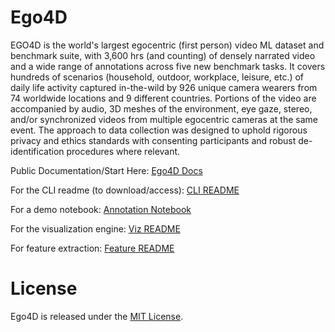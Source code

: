 # Ego4D

EGO4D is the world's largest egocentric (first person) video ML dataset and benchmark suite, with 3,600 hrs (and counting) of densely narrated video and a wide range of annotations across five new benchmark tasks.  It covers hundreds of scenarios (household, outdoor, workplace, leisure, etc.) of daily life activity captured in-the-wild by 926 unique camera wearers from 74 worldwide locations and 9 different countries.  Portions of the video are accompanied by audio, 3D meshes of the environment, eye gaze, stereo, and/or synchronized videos from multiple egocentric cameras at the same event.  The approach to data collection was designed to uphold rigorous privacy and ethics standards with consenting participants and robust de-identification procedures where relevant.

Public Documentation/Start Here: [Ego4D Docs](https://ego4d-data.org/docs/start-here/)

For the CLI readme (to download/access): [CLI README](ego4d/cli/README.md)

For a demo notebook: [Annotation Notebook](notebooks/annotation_visualization.ipynb)

For the visualization engine: [Viz README](viz/narrations/README.md)

For feature extraction: [Feature README](ego4d/features/README.md)

# License

Ego4D is released under the [MIT License](LICENSE).

